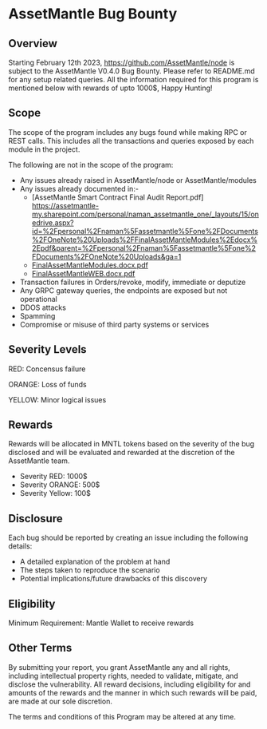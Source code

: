 
# AssetMantle Bug Bounty

## Overview
Starting February 12th 2023, https://github.com/AssetMantle/node is subject to the AssetMantle V0.4.0 Bug Bounty.
Please refer to README.md for any setup related queries.
All the information required for this program is mentioned below with rewards of upto 1000$, Happy Hunting!

## Scope
The scope of the program includes any bugs found while making RPC or REST calls. This includes all the transactions and queries exposed by each module in the project.

The following are not in the scope of the program:
  - Any issues already raised in AssetMantle/node or AssetMantle/modules
  - Any issues already documented in:-
      - [AssetMantle Smart Contract Final Audit Report.pdf] https://assetmantle-my.sharepoint.com/personal/naman_assetmantle_one/_layouts/15/onedrive.aspx?id=%2Fpersonal%2Fnaman%5Fassetmantle%5Fone%2FDocuments%2FOneNote%20Uploads%2FFinalAssetMantleModules%2Edocx%2Epdf&parent=%2Fpersonal%2Fnaman%5Fassetmantle%5Fone%2FDocuments%2FOneNote%20Uploads&ga=1 
      - [FinalAssetMantleModules.docx.pdf](https://github.com/Quillhash/QuillAudit_Reports/blob/master/AssetMantle%20Smart%20Contract%20Final%20Audit%20Report-%20QuillAudits.pdf) 
      - [FinalAssetMantleWEB.docx.pdf](https://assetmantle-my.sharepoint.com/personal/naman_assetmantle_one/_layouts/15/onedrive.aspx?id=%2Fpersonal%2Fnaman%5Fassetmantle%5Fone%2FDocuments%2FOneNote%20Uploads%2FFinalAssetMantleWEB%2Edocx%201%2Epdf&parent=%2Fpersonal%2Fnaman%5Fassetmantle%5Fone%2FDocuments%2FOneNote%20Uploads&ga=1)
  - Transaction failures in Orders/revoke, modify, immediate or deputize 
  - Any GRPC gateway queries, the endpoints are exposed but not operational
  - DDOS attacks
  - Spamming
  - Compromise or misuse of third party systems or services

## Severity Levels
RED: Concensus failure

ORANGE: Loss of funds

YELLOW: Minor logical issues 

## Rewards
Rewards will be allocated in MNTL tokens based on the severity of the bug disclosed and will be evaluated and rewarded at the discretion of the AssetMantle team.
  - Severity RED: 1000$
  - Severity ORANGE: 500$
  - Severity Yellow: 100$
  
## Disclosure
Each bug should be reported by creating an issue including the following details:
  - A detailed explanation of the problem at hand
  - The steps taken to reproduce the scenario
  - Potential implications/future drawbacks of this discovery
  
## Eligibility
Minimum Requirement: Mantle Wallet to receive rewards

## Other Terms

By submitting your report, you grant AssetMantle any and all rights, including intellectual property rights, needed to validate, mitigate, and disclose the vulnerability. All reward decisions, including eligibility for and amounts of the rewards and the manner in which such rewards will be paid, are made at our sole discretion.

The terms and conditions of this Program may be altered at any time.
